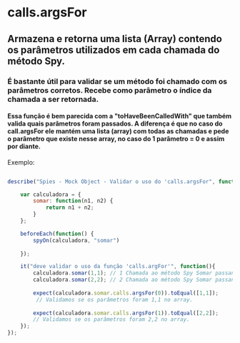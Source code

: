 # calls.argsFor
## Armazena e retorna uma lista (Array) contendo os parâmetros utilizados em cada chamada do método Spy.
### É bastante útil para validar se um método foi chamado com os parâmetros corretos. Recebe como parâmetro o índice da chamada a ser retornada.
#### Essa função é bem parecida com a "toHaveBeenCalledWith" que também valida quais parâmetros foram passados. A diferença é que no caso do call.argsFor ele mantém uma lista (array) com todas as chamadas e pede o parâmetro que existe nesse array, no caso do 1 parâmetro = 0 e assim por diante.


Exemplo:

```js

describe("Spies - Mock Object - Validar o uso do 'calls.argsFor", function(){

    var calculadora = {
        somar: function(n1, n2) {
            return n1 + n2;
        }
    };

    beforeEach(function() {
        spyOn(calculadora, "somar")
            
    });

    it("deve validar o uso da função 'calls.argFor'", function(){
        calculadora.somar(1,1); // 1 Chamada ao método Spy Somar passando os parâmetros 1,1
        calculadora.somar(2,2); // 2 Chamada ao método Spy Somar passando os parâmetros 2,2
        
        expect(calculadora.somar.calls.argsFor(0)).toEqual([1,1]);
         // Validamos se os parâmetros foram 1,1 no array.
        
        expect(calculadora.somar.calls.argsFor(1)).toEqual([2,2]); 
        // Validamos se os parâmetros foram 2,2 no array.
    });
});
```
 